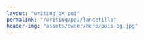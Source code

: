 ```yaml
---
layout: "writing_by_poi"
permalink: "/writing/poi/lancetilla"
header-img: "assets/owner/hero/pois-bg.jpg"
---
```

